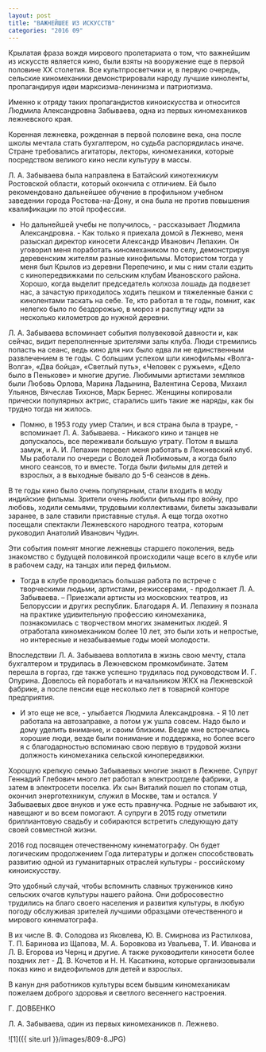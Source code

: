 ```yaml
---
layout: post
title: "ВАЖНЕЙШЕЕ ИЗ ИСКУССТВ"
categories: "2016 09"
---
```


Крылатая фраза вождя мирового пролетариата о том, что важнейшим из искусств является кино, были взяты на вооружение еще в первой половине XX столетия. Все культпросветчики и, в первую очередь, сельские киномеханики демонстрировали народу лучшие киноленты, пропагандируя идеи марксизма-ленинизма и патриотизма.

Именно к отряду таких пропагандистов киноискусства и относится Людмила Александровна Забываева, одна из первых киномехаников лежневского края.

Коренная лежневка, рожденная в первой половине века, она после школы мечтала стать бухгалтером, но судьба распорядилась иначе. Стране требовались агитаторы, лекторы, киномеханики, которые посредством великого кино несли культуру в массы.

Л. А. Забываева была направлена в Батайский кинотехникум Ростовской области, который окончила с отличием. Ей было рекомендовано дальнейшее обучение в профильном учебном заведении города Ростова-на-Дону, и она была не против повышения квалификации по этой профессии.

- Но дальнейшей учебы не получилось, - рассказывает Людмила Александровна. - Как только я приехала домой в Лежнево, меня разыскал директор киносети Александр Иванович Лепахин. Он  уговорил меня поработать киномехаником по селу, демонстрируя деревенским жителям разные кинофильмы. Мотористом тогда у меня был Крылов из деревни Перепечино, и мы с ним стали ездить с кинопередвижками по сельским клубам Ивановского района. Хорошо, когда выделит председатель колхоза лошадь да подвезет нас, а зачастую приходилось ходить пешком и тяжеленные банки с кинолентами таскать на себе. Те, кто работал в те годы, помнит, как нелегко было по бездорожью, в мороз и распутицу идти за несколько километров до нужной деревни.

Л. А. Забываева вспоминает события полувековой давности и, как сейчас, видит переполненные зрителями залы клуба. Люди стремились попасть на сеанс, ведь кино для них было едва ли не единственным развлечением в те годы. С большим успехом шли кинофильмы «Волга-Волга», «Два бойца», «Светлый путь», «Человек с ружьем», «Дело было в Пенькове» и многие другие. Любимыми артистами земляков были Любовь Орлова, Марина Ладынина, Валентина Серова, Михаил Ульянов, Вячеслав Тихонов, Марк Бернес. Женщины копировали прически популярных актрис, старались шить такие же наряды, как бы трудно тогда ни жилось.

- Помню, в 1953 году умер Сталин, и вся страна была в трауре, - вспоминает Л. А. Забываева. - Никакого кино и танцев не допускалось, все переживали большую утрату. Потом я вышла замуж, и А. И. Лепахин перевел меня работать в Лежневский клуб. Мы работали по очереди с Володей Любимовым, а когда было много сеансов, то и вместе. Тогда были фильмы для детей и взрослых, а в выходные бывало до 5-6 сеансов в день.

В те годы кино было очень популярным, стали входить в моду индийские фильмы. Зрители очень любили фильмы про войну, про любовь, ходили семьями, трудовыми коллективами, билеты заказывали заранее, в зале ставили приставные стулья. А еще тогда охотно посещали спектакли Лежневского народного театра, которым руководил Анатолий Иванович Чудин.

Эти события помнят многие лежневцы старшего поколения, ведь знакомство с будущей половинкой происходили чаще всего в клубе или в рабочем саду, на танцах или перед фильмом.

- Тогда в клубе проводилась большая работа по встрече с творческими людьми, артистами, режиссерами, - продолжает Л. А. Забываева. – Приезжали артисты из московских театров, из Белоруссии и других республик. Благодаря А. И. Лепахину я познала на практике удивительную профессию киномеханика, познакомилась с творчеством многих знаменитых людей. Я отработала киномехаником более 10 лет, это были хоть и непростые, но интересные и незабываемые годы моей молодости.

Впоследствии Л. А. Забываева воплотила в жизнь свою мечту, стала бухгалтером и трудилась в Лежневском промкомбинате. Затем перешла в горгаз, где также успешно трудилась под руководством И. Г. Опурина. Довелось ей поработать и начальником ЖКХ на Лежневской фабрике, а после пенсии еще несколько лет в товарной конторе предприятия.

- И это еще не все, - улыбается Людмила Александровна. - Я 10 лет работала на автозаправке, а потом уж ушла совсем. Надо было и дому уделить внимание, и своим близким. Везде мне встречались хорошие люди, везде были понимание и поддержка, но более всего я с благодарностью вспоминаю свою первую в трудовой жизни должность киномеханика сельской кинопередвижки.

Хорошую крепкую семью Забываевых многие знают в Лежневе. Супруг Геннадий Глебович много лет работал в электроотделе фабрики, а затем в электросети поселка. Их сын Виталий пошел по стопам отца, окончил энерготехникум, служил в Москве, там и остался. У Забываевых двое внуков и уже есть правнучка. Родные не забывают их, навещают и во всем помогают. А супруги в 2015 году отметили бриллиантовую свадьбу и собираются встретить следующую дату своей совместной жизни.

2016 год посвящен отечественному кинематографу. Он будет логическим продолжением Года литературы и должен способствовать развитию одной из гуманитарных отраслей культуры - российскому киноискусству.

Это удобный случай, чтобы вспомнить славных тружеников кино сельских очагов культуры нашего района. Они добросовестно трудились на благо своего населения и развития культуры, в любую погоду обслуживая зрителей лучшими образцами отечественного и мирового кинематографа.

В их числе В. Ф. Солодова из Яковлева, Ю. В. Смирнова из Растилкова, Т. П. Баринова из Щапова, М. А. Боровкова из Увальева, Т. И. Иванова и Л. В. Егорова из Чернц и другие. А также руководители киносети более поздних лет - Д. В. Кочетов и Н. Н. Касаткина, которые организовывали показ кино и видеофильмов для детей и взрослых.

В канун дня работников культуры всем бывшим киномеханикам пожелаем доброго здоровья и светлого весеннего настроения.

Г. ДОВБЕНКО

Л. А. Забываева, один из первых киномехаников п. Лежнево.

![1]({{ site.url }}/images/809-8.JPG)
